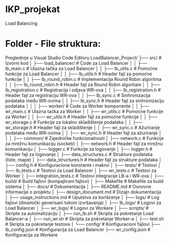 # IKP_projekat
Load Balancing


# Folder - File struktura:
Preglednije u Visual Studio Code Editoru
LoadBalancer_Project/
├── src/                       # Izvorni kod
│   ├── load_balancer/         # Code za Load Balancer
│   │   ├── lb_main.c          # Ulazna tačka za Load Balancer
│   │   ├── lb_utils.c         # Pomoćne funkcije za Load Balancer
│   │   ├── lb_utils.h         # Header fajl za pomoćne funkcije
│   │   ├── lb_round_robin.c   # Implementacija Round Robin algoritma
│   │   ├── lb_round_robin.h   # Header fajl za Round Robin algoritam
│   │   ├── lb_registration.c  # Registracija i odjava WR-ova
│   │   ├── lb_registration.h  # Header fajl za registraciju WR-ova
│   │   ├── lb_sync.c          # Sinhronizacija podataka među WR-ovima
│   │   ├── lb_sync.h          # Header fajl za sinhronizaciju podataka
│   │
│   ├── worker/                # Code za Worker komponente
│   │   ├── wr_main.c          # Ulazna tačka za Worker
│   │   ├── wr_utils.c         # Pomoćne funkcije za Worker
│   │   ├── wr_utils.h         # Header fajl za pomoćne funkcije
│   │   ├── wr_storage.c       # Funkcije za lokalno skladištenje podataka
│   │   ├── wr_storage.h       # Header fajl za skladištenje
│   │   ├── wr_sync.c          # Ažuriranje podataka među WR-ovima
│   │   ├── wr_sync.h          # Header fajl za ažuriranje
│   │
│   ├── common/                # Zajedničke funkcionalnosti
│       ├── network.c          # Funkcije za mrežnu komunikaciju (socketi)
│       ├── network.h          # Header fajl za mrežnu komunikaciju
│       ├── logger.c           # Funkcije za logovanje
│       ├── logger.h           # Header fajl za logovanje
│       ├── data_structures.c  # Strukture podataka (liste, mape)
│       ├── data_structures.h  # Header fajl za strukture podataka
│       ├── config.h           # Konfiguracione konstante i makroi
│
├── tests/                     # Testovi
│   ├── lb_tests.c             # Testovi za Load Balancer
│   ├── wr_tests.c             # Testovi za Worker
│   ├── integration_tests.c    # Testovi integracije LB-a i WR-ova
│
├── build/                     # Build fajlovi (kompajlirani fajlovi)
│   ├── Makefile               # Makefile za build sistema
│
├── docs/                      # Dokumentacija
│   ├── README.md              # Osnovne informacije o projektu
│   ├── design_document.md     # Dizajn dokumentacija
│   ├── usage_instructions.md  # Uputstva za korišćenje
│
├── logs/                      # Log fajlovi (dinamički generisani tokom izvršavanja)
│   ├── lb_logs/               # Logovi za Load Balancer
│   ├── wr_logs/               # Logovi za Workere
│
├── scripts/                   # Skripte za automatizaciju
│   ├── run_lb.sh              # Skripta za pokretanje Load Balancer-a
│   ├── run_wr.sh              # Skripta za pokretanje Worker-a
│   ├── test.sh                # Skripta za pokretanje testova
│
└── config/                    # Konfiguracioni fajlovi
    ├── lb_config.json         # Konfiguracija za Load Balancer
    ├── wr_config.json         # Konfiguracija za Workere
